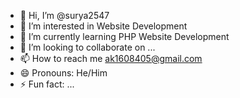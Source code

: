 - 👋 Hi, I’m @surya2547
- 👀 I’m interested in Website Development
- 🌱 I’m currently learning PHP Website Development
- 💞️ I’m looking to collaborate on ...
- 📫 How to reach me ak1608405@gmail.com
- 😄 Pronouns: He/Him
- ⚡ Fun fact: ...

<!---
surya2547/surya2547 is a ✨ special ✨ repository because its `README.md` (this file) appears on your GitHub profile.
You can click the Preview link to take a look at your changes.
--->
